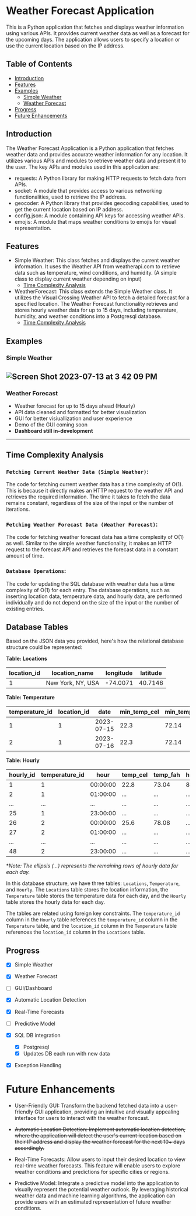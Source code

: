 # Weather Forecast Application
This is a Python application that fetches and displays weather information using various APIs. It provides current weather data as well as a forecast for the upcoming days. The application allows users to specify a location or use the current location based on the IP address.

## Table of Contents

- [Introduction](#introduction)
- [Features](#features)
- [Examples](#examples)
    - [Simple Weather](#simple-weather)
    - [Weather Forecast](#weather-forecast)
- [Progress](#progress)
- [Future Enhancements](#future-enhancements)



## Introduction
The Weather Forecast Application is a Python application that fetches weather data and provides accurate weather information for any location. It utilizes various APIs and modules to retrieve weather data and present it to the user. The key APIs and modules used in this application are:

- requests: A Python library for making HTTP requests to fetch data from APIs.
- socket: A module that provides access to various networking functionalities, used to retrieve the IP address.
- geocoder: A Python library that provides geocoding capabilities, used to get the current location based on IP address.
- config.json: A module containing API keys for accessing weather APIs.
- emojis: A module that maps weather conditions to emojis for visual representation.



## Features

- Simple Weather: This class fetches and displays the current weather information. It uses the Weather API from weatherapi.com to retrieve data such as temperature, wind conditions, and humidity. (A simple class to display current weather depending on input)
    - [Time Complexity Analysis](#time-complexity-analysis)
- WeatherForecast: This class extends the Simple Weather class. It utilizes the Visual Crossing Weather API to fetch a detailed forecast for a specified location. The Weather Forecast functionality retrieves and stores hourly weather data for up to 15 days, including temperature, humidity, and weather conditions into a Postgresql database.
    - [Time Complexity Analysis](#time-complexity-analysis)
## Examples
### Simple Weather
![Screen Shot 2023-07-13 at 3 42 09 PM](https://github.com/yousefabuz17/FileCraftsman/assets/68834704/0982b1ca-bc32-4494-a6a8-18cf674c2319)
---
### Weather Forecast
- Weather forecast for up to 15 days ahead (Hourly)
- API data cleaned and formatted for better visualization
- GUI for better visiuallization and user experience
- Demo of the GUI coming soon
- **Dashboard still in-development**
---
## Time Complexity Analysis
### ```Fetching Current Weather Data (Simple Weather)```:
The code for fetching current weather data has a time complexity of O(1). This is because it directly makes an HTTP request to the weather API and retrieves the required information. The time it takes to fetch the data remains constant, regardless of the size of the input or the number of iterations.

### ```Fetching Weather Forecast Data (Weather Forecast)```:
The code for fetching weather forecast data has a time complexity of O(1) as well. Similar to the simple weather functionality, it makes an HTTP request to the forecast API and retrieves the forecast data in a constant amount of time.

### ```Database Operations```:
The code for updating the SQL database with weather data has a time complexity of O(1) for each entry. The database operations, such as inserting location data, temperature data, and hourly data, are performed individually and do not depend on the size of the input or the number of existing entries.

## Database Tables
Based on the JSON data you provided, here's how the relational database structure could be represented:

**Table: Locations**

| location_id | location_name         | longitude | latitude |
|-------------|-----------------------|-----------|----------|
| 1           | New York, NY, USA     | -74.0071  | 40.7146  |

**Table: Temperature**

| temperature_id | location_id | date       | min_temp_cel | min_temp_fah | max_temp_cel | max_temp_fah |
|----------------|-------------|------------|--------------|--------------|--------------|--------------|
| 1              | 1           | 2023-07-15 | 22.3         | 72.14        | 31.6         | 88.88        |
| 2              | 1           | 2023-07-16 | 22.3         | 72.14        | 31.6         | 88.88        |

**Table: Hourly**

| hourly_id | temperature_id | hour      | temp_cel | temp_fah | humidity | conditions |
|-----------|----------------|-----------|----------|----------|----------|------------|
| 1         | 1              | 00:00:00  | 22.8     | 73.04    | 88       | Rain       |
| 2         | 1              | 01:00:00  | ...      | ...      | ...      | ...        |
| ...       | ...            | ...       | ...      | ...      | ...      | ...        |
| 25        | 1              | 23:00:00  | ...      | ...      | ...      | ...        |
| 26        | 2              | 00:00:00  | 25.6     | 78.08    | ...      | ...        |
| 27        | 2              | 01:00:00  | ...      | ...      | ...      | ...        |
| ...       | ...            | ...       | ...      | ...      | ...      | ...        |
| 48        | 2              | 23:00:00  | ...      | ...      | ...      | ...        |

**Note: The ellipsis (...) represents the remaining rows of hourly data for each day.*

In this database structure, we have three tables: `Locations`, `Temperature`, and `Hourly`. The `Locations` table stores the location information, the `Temperature` table stores the temperature data for each day, and the `Hourly` table stores the hourly data for each day.

The tables are related using foreign key constraints. The `temperature_id` column in the `Hourly` table references the `temperature_id` column in the `Temperature` table, and the `location_id` column in the `Temperature` table references the `location_id` column in the `Locations` table.

## Progress
- [x] Simple Weather
- [x] Weather Forecast
- [ ] GUI/Dashboard
- [x] Automatic Location Detection
- [x] Real-Time Forecasts
- [ ] Predictive Model
- [x] SQL DB integration
    - [x] Postgresql
    - [x] Updates DB each run with new data
- [x] Exception Handling



# Future Enhancements

- User-Friendly GUI: Transform the backend fetched data into a user-friendly GUI application, providing an intuitive and visually appealing interface for users to interact with the weather forecast.

- ~~Automatic Location Detection: Implement automatic location detection, where the application will detect the user's current location based on their IP address and display the weather forecast for the next 10+ days accordingly.~~

- Real-Time Forecasts: Allow users to input their desired location to view real-time weather forecasts. This feature will enable users to explore weather conditions and predictions for specific cities or regions.

- Predictive Model: Integrate a predictive model into the application to visually represent the potential weather outlook. By leveraging historical weather data and machine learning algorithms, the application can provide users with an estimated representation of future weather conditions.
